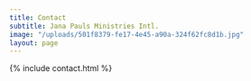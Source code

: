 ```yaml
---
title: Contact
subtitle: Jana Pauls Ministries Intl.
image: "/uploads/501f8379-fe17-4e45-a90a-324f62fc8d1b.jpg"
layout: page
---
```


{% include contact.html %}
